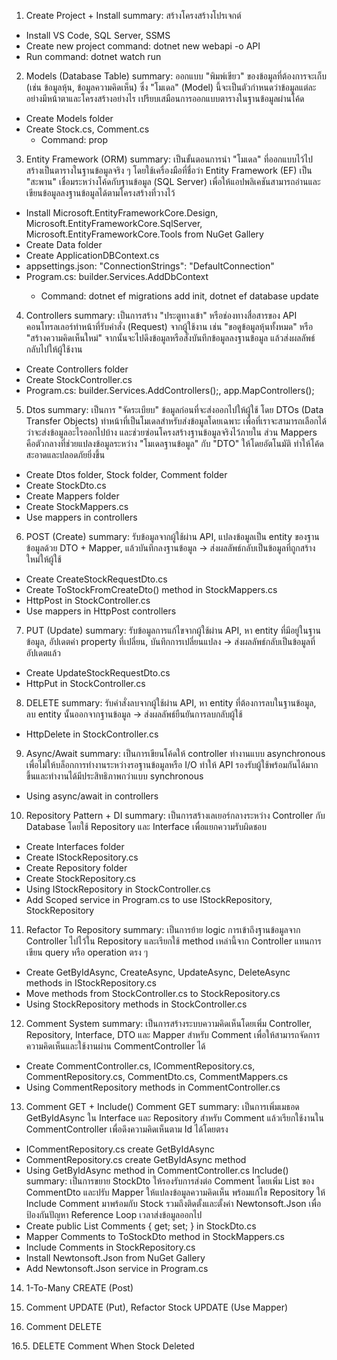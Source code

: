 1. Create Project + Install
summary: สร้างโครงสร้างโปรเจกต์
- Install VS Code, SQL Server, SSMS
- Create new project command: dotnet new webapi -o API
- Run command: dotnet watch run

2. Models (Database Table)
summary: ออกแบบ "พิมพ์เขียว" ของข้อมูลที่ต้องการจะเก็บ (เช่น ข้อมูลหุ้น, ข้อมูลความคิดเห็น) ซึ่ง "โมเดล" (Model) นี้จะเป็นตัวกำหนดว่าข้อมูลแต่ละอย่างมีหน้าตาและโครงสร้างอย่างไร เปรียบเสมือนการออกแบบตารางในฐานข้อมูลผ่านโค้ด
- Create Models folder
- Create Stock.cs, Comment.cs 
    - Command: prop

3. Entity Framework (ORM)
summary: เป็นขั้นตอนการนำ "โมเดล" ที่ออกแบบไว้ไปสร้างเป็นตารางในฐานข้อมูลจริง ๆ โดยใช้เครื่องมือที่ชื่อว่า Entity Framework (EF) เป็น "สะพาน" เชื่อมระหว่างโค้ดกับฐานข้อมูล (SQL Server) เพื่อให้แอปพลิเคชันสามารถอ่านและเขียนข้อมูลลงฐานข้อมูลได้ตามโครงสร้างที่วางไว้
- Install Microsoft.EntityFrameworkCore.Design, 
Microsoft.EntityFrameworkCore.SqlServer, 
Microsoft.EntityFrameworkCore.Tools from NuGet Gallery
- Create Data folder
- Create ApplicationDBContext.cs
- appsettings.json: "ConnectionStrings": "DefaultConnection"
- Program.cs: builder.Services.AddDbContext<ApplicationDBContext>
    - Command: dotnet ef migrations add init, dotnet ef database update

4. Controllers
summary: เป็นการสร้าง "ประตูทางเข้า" หรือช่องทางสื่อสารของ API คอนโทรลเลอร์ทำหน้าที่รับคำสั่ง (Request) จากผู้ใช้งาน เช่น "ขอดูข้อมูลหุ้นทั้งหมด" หรือ "สร้างความคิดเห็นใหม่" จากนั้นจะไปดึงข้อมูลหรือสั่งบันทึกข้อมูลลงฐานข้อมูล แล้วส่งผลลัพธ์กลับไปให้ผู้ใช้งาน
- Create Controllers folder
- Create StockController.cs
- Program.cs: builder.Services.AddControllers();, app.MapControllers();

5. Dtos
summary: เป็นการ "จัดระเบียบ" ข้อมูลก่อนที่จะส่งออกไปให้ผู้ใช้ โดย DTOs (Data Transfer Objects) ทำหน้าที่เป็นโมเดลสำหรับส่งข้อมูลโดยเฉพาะ เพื่อที่เราจะสามารถเลือกได้ว่าจะส่งข้อมูลอะไรออกไปบ้าง และช่วยซ่อนโครงสร้างฐานข้อมูลจริงไว้ภายใน ส่วน Mappers คือตัวกลางที่ช่วยแปลงข้อมูลระหว่าง "โมเดลฐานข้อมูล" กับ "DTO" ให้โดยอัตโนมัติ ทำให้โค้ดสะอาดและปลอดภัยยิ่งขึ้น
- Create Dtos folder, Stock folder, Comment folder
- Create StockDto.cs
- Create Mappers folder
- Create StockMappers.cs
- Use mappers in controllers

6. POST (Create)
summary: รับข้อมูลจากผู้ใช้ผ่าน API, แปลงข้อมูลเป็น entity ของฐานข้อมูลด้วย DTO + Mapper, แล้วบันทึกลงฐานข้อมูล → ส่งผลลัพธ์กลับเป็นข้อมูลที่ถูกสร้างใหม่ให้ผู้ใช้ 
- Create CreateStockRequestDto.cs
- Create ToStockFromCreateDto() method in StockMappers.cs
- HttpPost in StockController.cs
- Use mappers in HttpPost controllers

7. PUT (Update)
summary: รับข้อมูลการแก้ไขจากผู้ใช้ผ่าน API, หา entity ที่มีอยู่ในฐานข้อมูล, อัปเดตค่า property ที่เปลี่ยน, บันทึกการเปลี่ยนแปลง → ส่งผลลัพธ์กลับเป็นข้อมูลที่อัปเดตแล้ว
- Create UpdateStockRequestDto.cs
- HttpPut in StockController.cs

8. DELETE
summary: รับคำสั่งลบจากผู้ใช้ผ่าน API, หา entity ที่ต้องการลบในฐานข้อมูล, ลบ entity นั้นออกจากฐานข้อมูล → ส่งผลลัพธ์ยืนยันการลบกลับผู้ใช้
- HttpDelete in StockController.cs

9. Async/Await
summary: เป็นการเขียนโค้ดให้ controller ทำงานแบบ asynchronous เพื่อไม่ให้บล็อกการทำงานระหว่างรอฐานข้อมูลหรือ I/O ทำให้ API รองรับผู้ใช้พร้อมกันได้มากขึ้นและทำงานได้มีประสิทธิภาพกว่าแบบ synchronous
- Using async/await in controllers

10. Repository Pattern + DI
summary: เป็นการสร้างเลเยอร์กลางระหว่าง Controller กับ Database โดยใช้ Repository และ Interface เพื่อแยกความรับผิดชอบ
- Create Interfaces folder
- Create IStockRepository.cs
- Create Repository folder
- Create StockRepository.cs
- Using IStockRepository in StockController.cs
- Add Scoped service in Program.cs to use IStockRepository, StockRepository

11. Refactor To Repository
summary: เป็นการย้าย logic การเข้าถึงฐานข้อมูลจาก Controller ไปไว้ใน Repository และเรียกใช้ method เหล่านี้จาก Controller แทนการเขียน query หรือ operation ตรง ๆ
- Create GetByIdAsync, CreateAsync, UpdateAsync, DeleteAsync methods in IStockRepository.cs
- Move methods from StockController.cs to StockRepository.cs
- Using StockRepository methods in StockController.cs

12. Comment System
summary: เป็นการสร้างระบบความคิดเห็นโดยเพิ่ม Controller, Repository, Interface, DTO และ Mapper สำหรับ Comment เพื่อให้สามารถจัดการความคิดเห็นและใช้งานผ่าน CommentController ได้
- Create CommentController.cs, ICommentRepository.cs, CommentRepository.cs, CommentDto.cs, CommentMappers.cs
- Using CommentRepository methods in CommentController.cs

13. Comment GET + Include()
Comment GET
summary: เป็นการเพิ่มเมธอด GetByIdAsync ใน Interface และ Repository สำหรับ Comment แล้วเรียกใช้งานใน CommentController เพื่อดึงความคิดเห็นตาม Id ได้โดยตรง
- ICommentRepository.cs create GetByIdAsync
- CommentRepository.cs create GetByIdAsync method
- Using GetByIdAsync method in CommentController.cs
Include()
summary: เป็นการขยาย StockDto ให้รองรับการส่งต่อ Comment โดยเพิ่ม List ของ CommentDto และปรับ Mapper ให้แปลงข้อมูลความคิดเห็น พร้อมแก้ไข Repository ให้ Include Comment มาพร้อมกับ Stock รวมถึงติดตั้งและตั้งค่า Newtonsoft.Json เพื่อป้องกันปัญหา Reference Loop เวลาส่งข้อมูลออกไป
- Create public List<CommentDto> Comments { get; set; } in StockDto.cs
- Mapper Comments to ToStockDto method in StockMappers.cs
- Include Comments in StockRepository.cs
- Install Newtonsoft.Json from NuGet Gallery
- Add Newtonsoft.Json service in Program.cs

14. 1-To-Many CREATE (Post)

15. Comment UPDATE (Put), Refactor Stock UPDATE (Use Mapper)

16. Comment DELETE

16.5. DELETE Comment When Stock Deleted